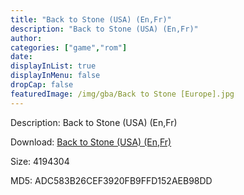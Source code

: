 ```yaml
---
title: "Back to Stone (USA) (En,Fr)"
description: "Back to Stone (USA) (En,Fr)"
author: 
categories: ["game","rom"]
date: 
displayInList: true
displayInMenu: false
dropCap: false
featuredImage: /img/gba/Back to Stone [Europe].jpg
---
```


Description: Back to Stone (USA) (En,Fr)

Download: <a style="text-decoration:underline;" href="https://mega.nz/#!fHZw3KBB!7A_TqIyXk4QVQkfKDNDCoRPV9bfOwKPOlqj2h3_z-DU" target = "_blank" rel = "nofollow" > Back to Stone (USA) (En,Fr)</a>

Size: 4194304

MD5: ADC583B26CEF3920FB9FFD152AEB98DD

